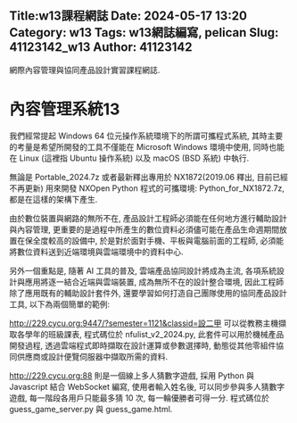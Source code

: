 Title:w13課程網誌
Date: 2024-05-17 13:20
Category: w13
Tags: w13網誌編寫, pelican
Slug: 41123142_w13
Author: 41123142
---

網際內容管理與協同產品設計實習課程網誌.

<!-- PELICAN_END_SUMMARY -->

# 內容管理系統13
我們經常提起 Windows 64 位元操作系統環境下的所謂可攜程式系統, 其時主要的考量是希望所開發的工具不僅能在 Microsoft Windows 環境中使用, 同時也能在 Linux (這裡指 Ubuntu 操作系統) 以及 macOS (BSD 系統) 中執行.

無論是 Portable_2024.7z 或者最新釋出專用於 NX1872(2019.06 釋出, 目前已經不再更新) 用來開發 NXOpen Python 程式的可攜環境: Python_for_NX1872.7z, 都是在這樣的架構下產生.

由於數位裝置與網路的無所不在, 產品設計工程師必須能在任何地方進行輔助設計與內容管理, 更重要的是過程中所產生的數位資料必須儘可能在產品生命週期間放置在保全度較高的設備中, 於是對於面對手機、平板與電腦前面的工程師, 必須能將數位資料送到近端環境與雲端環境中的資料中心.

另外一個重點是, 隨著 AI 工具的普及, 雲端產品協同設計將成為主流, 各項系統設計與應用將逐一結合近端與雲端裝置, 成為無所不在的設計整合環境, 因此工程師除了應用既有的輔助設計套件外, 還要學習如何打造自己團隊使用的協同產品設計工具, 以下為兩個簡單的範例:

http://229.cycu.org:9447/?semester=1121&classid=設二甲 可以從教務主機擷取各學年的班級課表, 程式碼位於 nfulist_v2_2024.py, 此套件可以用於機械產品開發過程, 透過雲端程式即時擷取在設計運算或參數選擇時, 動態從其他零組件協同供應商或設計便覽伺服器中擷取所需的資料.

http://229.cycu.org:88 則是一個線上多人猜數字遊戲, 採用 Python 與 Javascript 結合 WebSocket 編寫, 使用者輸入姓名後, 可以同步參與多人猜數字遊戲, 每一階段各用戶只能最多猜 10 次, 每一輪優勝者可得一分. 程式碼位於 guess_game_server.py 與 guess_game.html.